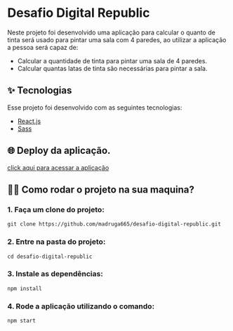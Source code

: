 # Desafio Digital Republic

Neste projeto foi desenvolvido uma aplicação para calcular o quanto de tinta será usado para pintar uma sala com 4 paredes, ao utilizar a aplicação a pessoa será capaz de:

- Calcular a quantidade de tinta para pintar uma sala de 4 paredes.
- Calcular quantas latas de tinta são necessárias para pintar a sala.

## ✨️ Tecnologias
Esse projeto foi desenvolvido com as seguintes tecnologias:
- [React.js](https://pt-br.reactjs.org/)
- [Sass](https://sass-lang.com/)

## 🌐️ Deploy da aplicação.

[click aqui para acessar a aplicação]()

## 🏃‍♀️ Como rodar o projeto na sua maquina?

### 1. Faça um clone do projeto:
```
git clone https://github.com/madruga665/desafio-digital-republic.git
```

### 2. Entre na pasta do projeto:

```
cd desafio-digital-republic
```

### 3. Instale as dependências:

```
npm install
```

### 4. Rode a aplicação utilizando o comando:

```
npm start
```
